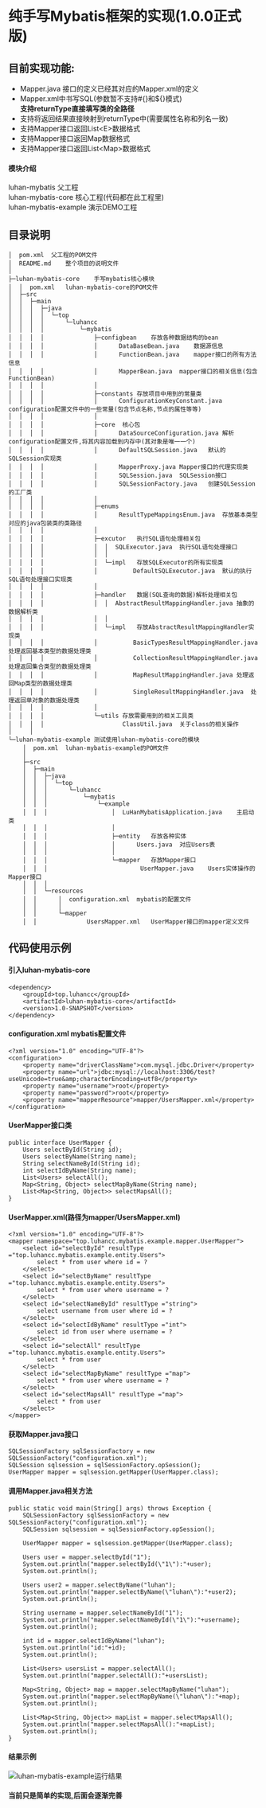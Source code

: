 # 纯手写Mybatis框架的实现(1.0.0正式版)
## 目前实现功能:  
* Mapper.java 接口的定义已经其对应的Mapper.xml的定义
* Mapper.xml中书写SQL(参数暂不支持#{}和${}模式)  
**支持returnType直接填写类的全路径** 
* 支持将返回结果直接映射到returnType中(需要属性名称和列名一致)  
* 支持Mapper接口返回List\<E\>数据格式  
* 支持Mapper接口返回Map数据格式  
* 支持Mapper接口返回List\<Map\>数据格式  
<!-- * 支持用户自定义数据处理器,如果需要自定义返回数据对象只需要extends AbstractResultMappingHandler对象重写parse(ResultSet resultSet)方法即可 -->
#### 模块介绍
luhan-mybatis 父工程  
luhan-mybatis-core 核心工程(代码都在此工程里)  
luhan-mybatis-example 演示DEMO工程  

## 目录说明
```
│  pom.xml  父工程的POM文件
│  README.md    整个项目的说明文件
│      
├─luhan-mybatis-core    手写mybatis核心模块
│  │  pom.xml   luhan-mybatis-core的POM文件
│  ├─src
│  │  ├─main
│  │  │  ├─java
│  │  │  │  └─top
│  │  │  │      └─luhancc
│  │  │  │          └─mybatis
│  │  │  │              ├─configbean    存放各种数据结构的bean
│  │  │  │              │      DataBaseBean.java    数据源信息
│  │  │  │              │      FunctionBean.java    mapper接口的所有方法信息
│  │  │  │              │      MapperBean.java  mapper接口的相关信息(包含FunctionBean)
│  │  │  │              │      
│  │  │  │              ├─constants 存放项目中用到的常量类
│  │  │  │              │      ConfigurationKeyConstant.java    configuration配置文件中的一些常量(包含节点名称,节点的属性等等)
│  │  │  │              │      
│  │  │  │              ├─core  核心包
│  │  │  │              │      DataSourceConfiguration.java 解析configuration配置文件,将其内容加载到内存中(其对象是唯一一个)
│  │  │  │              │      DefaultSQLSession.java   默认的SQLSession实现类
│  │  │  │              │      MapperProxy.java Mapper接口的代理实现类
│  │  │  │              │      SQLSession.java  SQLSession接口
│  │  │  │              │      SQLSessionFactory.java   创建SQLSession的工厂类
│  │  │  │              │      
│  │  │  │              ├─enums
│  │  │  │              │      ResultTypeMappingsEnum.java  存放基本类型对应的java包装类的类路径
│  │  │  │              │      
│  │  │  │              ├─excutor   执行SQL语句处理相关包
│  │  │  │              │  │  SQLExecutor.java  执行SQL语句处理接口
│  │  │  │              │  │  
│  │  │  │              │  └─impl   存放SQLExecutor的所有实现类
│  │  │  │              │          DefaultSQLExecutor.java  默认的执行SQL语句处理接口实现类
│  │  │  │              │          
│  │  │  │              ├─handler   数据(SQL查询的数据)解析处理相关包
│  │  │  │              │  │  AbstractResultMappingHandler.java 抽象的数据解析类
│  │  │  │              │  │  
│  │  │  │              │  └─impl   存放AbstractResultMappingHandler实现类
│  │  │  │              │          BasicTypesResultMappingHandler.java  处理返回基本类型的数据处理类
│  │  │  │              │          CollectionResultMappingHandler.java  处理返回集合类型的数据处理类
│  │  │  │              │          MapResultMappingHandler.java 处理返回Map类型的数据处理类
│  │  │  │              │          SingleResultMappingHandler.java  处理返回单对象的数据处理类
│  │  │  │              │          
│  │  │  │              └─utils 存放需要用到的相关工具类
│  │  │  │                      ClassUtil.java  关于class的相关操作
│     │                      
└─luhan-mybatis-example 测试使用luhan-mybatis-core的模块
    │  pom.xml  luhan-mybatis-example的POM文件
    │  
    ├─src
    │  ├─main
    │  │  ├─java
    │  │  │  └─top
    │  │  │      └─luhancc
    │  │  │          └─mybatis
    │  │  │              └─example
    │  │  │                  │  LuHanMybatisApplication.java    主启动类
    │  │  │                  │  
    │  │  │                  ├─entity   存放各种实体
    │  │  │                  │      Users.java  对应Users表
    │  │  │                  │      
    │  │  │                  └─mapper   存放Mapper接口
    │  │  │                          UserMapper.java    Users实体操作的Mapper接口
    │  │  │                          
    │  │  └─resources
    │  │      │  configuration.xml  mybatis的配置文件
    │  │      │  
    │  │      └─mapper
    │  │              UsersMapper.xml   UserMapper接口的mapper定义文件
```

## 代码使用示例
#### 引入luhan-mybatis-core
    <dependency>
        <groupId>top.luhancc</groupId>
        <artifactId>luhan-mybatis-core</artifactId>
        <version>1.0-SNAPSHOT</version>
    </dependency>
#### configuration.xml mybatis配置文件
    <?xml version="1.0" encoding="UTF-8"?>
    <configuration>
        <property name="driverClassName">com.mysql.jdbc.Driver</property>
        <property name="url">jdbc:mysql://localhost:3306/test?useUnicode=true&amp;characterEncoding=utf8</property>
        <property name="username">root</property>
        <property name="password">root</property>
        <property name="mapperResource">mapper/UsersMapper.xml</property>
    </configuration>
#### UserMapper接口类
    public interface UserMapper {
        Users selectById(String id);
        Users selectByName(String name);
        String selectNameById(String id);
        int selectIdByName(String name);
        List<Users> selectAll();
        Map<String, Object> selectMapByName(String name);
        List<Map<String, Object>> selectMapsAll();
    }
#### UserMapper.xml(路径为mapper/UsersMapper.xml)
    <?xml version="1.0" encoding="UTF-8"?>
    <mapper namespace="top.luhancc.mybatis.example.mapper.UserMapper">
        <select id="selectById" resultType ="top.luhancc.mybatis.example.entity.Users">
            select * from user where id = ?
        </select>
        <select id="selectByName" resultType ="top.luhancc.mybatis.example.entity.Users">
            select * from user where username = ?
        </select>
        <select id="selectNameById" resultType ="string">
            select username from user where id = ?
        </select>
        <select id="selectIdByName" resultType ="int">
            select id from user where username = ?
        </select>
        <select id="selectAll" resultType ="top.luhancc.mybatis.example.entity.Users">
            select * from user
        </select>
        <select id="selectMapByName" resultType ="map">
            select * from user where username = ?
        </select>
        <select id="selectMapsAll" resultType ="map">
            select * from user
        </select>
    </mapper>
#### 获取Mapper.java接口
    SQLSessionFactory sqlSessionFactory = new SQLSessionFactory("configuration.xml");
    SQLSession sqlsession = sqlSessionFactory.opSession();
    UserMapper mapper = sqlsession.getMapper(UserMapper.class);
#### 调用Mapper.java相关方法
    public static void main(String[] args) throws Exception {
        SQLSessionFactory sqlSessionFactory = new SQLSessionFactory("configuration.xml");
        SQLSession sqlsession = sqlSessionFactory.opSession();

        UserMapper mapper = sqlsession.getMapper(UserMapper.class);

        Users user = mapper.selectById("1");
        System.out.println("mapper.selectById(\"1\"):"+user);
        System.out.println();

        Users user2 = mapper.selectByName("luhan");
        System.out.println("mapper.selectByName(\"luhan\"):"+user2);
        System.out.println();

        String username = mapper.selectNameById("1");
        System.out.println("mapper.selectNameById(\"1\"):"+username);
        System.out.println();

        int id = mapper.selectIdByName("luhan");
        System.out.println("id:"+id);
        System.out.println();

        List<Users> usersList = mapper.selectAll();
        System.out.println("mapper.selectAll():"+usersList);

        Map<String, Object> map = mapper.selectMapByName("luhan");
        System.out.println("mapper.selectMapByName(\"luhan\"):"+map);
        System.out.println();

        List<Map<String, Object>> mapList = mapper.selectMapsAll();
        System.out.println("mapper.selectMapsAll():"+mapList);
        System.out.println();
    }
#### 结果示例
![luhan-mybatis-example运行结果](http://i2.tiimg.com/698680/5b1e127b9bb401f3.png)
#### 当前只是简单的实现,后面会逐渐完善 
